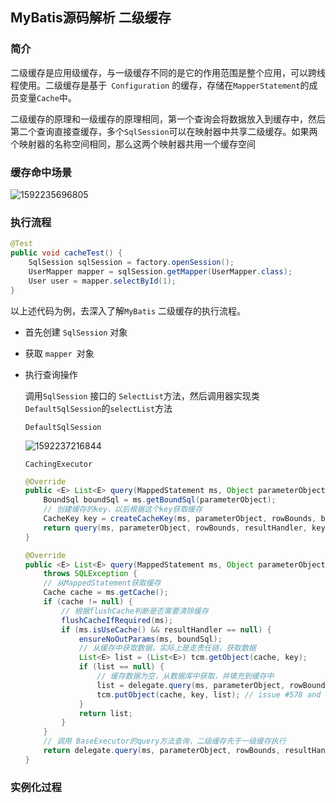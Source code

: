 ## MyBatis源码解析 二级缓存

### 简介

​	二级缓存是应用级缓存，与一级缓存不同的是它的作用范围是整个应用，可以跨线程使用。二级缓存是基于` Configuration` 的缓存，存储在`MapperStatement`的成员变量`Cache`中。

​	二级缓存的原理和一级缓存的原理相同，第一个查询会将数据放入到缓存中，然后第二个查询直接查缓存，多个`SqlSession`可以在映射器中共享二级缓存。如果两个映射器的名称空间相同，那么这两个映射器共用一个缓存空间

### 缓存命中场景

![1592235696805](E:\githubResp\SpringBoot-Demo\mybatis\src\main\resources\img\1592235696805.png)



### 执行流程

```java
@Test
public void cacheTest() {
    SqlSession sqlSession = factory.openSession();
    UserMapper mapper = sqlSession.getMapper(UserMapper.class);
    User user = mapper.selectById(1);
}
```

以上述代码为例，去深入了解`MyBatis` 二级缓存的执行流程。

- 首先创建 `SqlSession` 对象

- 获取 ` mapper  `对象

- 执行查询操作

  调用`SqlSession` 接口的 `SelectList`方法，然后调用器实现类`DefaultSqlSession`的`selectList`方法

  `DefaultSqlSession`

  ![1592237216844](E:\githubResp\SpringBoot-Demo\mybatis\src\main\resources\img\1592237216844.png)

  `CachingExecutor`

  ```java
  @Override
  public <E> List<E> query(MappedStatement ms, Object parameterObject, RowBounds rowBounds, ResultHandler resultHandler) throws SQLException {
      BoundSql boundSql = ms.getBoundSql(parameterObject);
      // 创建缓存的key，以后根据这个key获取缓存
      CacheKey key = createCacheKey(ms, parameterObject, rowBounds, boundSql);
      return query(ms, parameterObject, rowBounds, resultHandler, key, boundSql);
  }
  
  @Override
  public <E> List<E> query(MappedStatement ms, Object parameterObject, RowBounds rowBounds, ResultHandler resultHandler, CacheKey key, BoundSql boundSql)
      throws SQLException {
      // 从MappedStatement获取缓存
      Cache cache = ms.getCache();
      if (cache != null) {
          // 根据flushCache判断是否需要清除缓存
          flushCacheIfRequired(ms);
          if (ms.isUseCache() && resultHandler == null) {
              ensureNoOutParams(ms, boundSql);
              // 从缓存中获取数据，实际上是走责任链，获取数据
              List<E> list = (List<E>) tcm.getObject(cache, key);
              if (list == null) {
                  // 缓存数据为空，从数据库中获取，并填充到缓存中
                  list = delegate.query(ms, parameterObject, rowBounds, resultHandler, key, boundSql);
                  tcm.putObject(cache, key, list); // issue #578 and #116
              }
              return list;
          }
      }
      // 调用 BaseExecutor的query方法查询，二级缓存先于一级缓存执行
      return delegate.query(ms, parameterObject, rowBounds, resultHandler, key, boundSql);
  }
  ```

### 实例化过程

